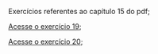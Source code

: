 Exercícios referentes ao capítulo 15 do pdf;

<a href="https://erickpedrosa.github.io/HTML-CSS/Cap%2015/Ex.%20019/index.html">Acesse o exercício 19<a>;

<a href="https://erickpedrosa.github.io/HTML-CSS/Cap%2015/Ex.%20020/index.html">Acesse o exercício 20<a>;
